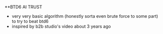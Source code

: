 **BTD6 AI TRUST 

- very very basic algorithm (honestly sorta even brute force to some part) to try to beat btd6
- inspired by b2b studio's video about 3 years ago

